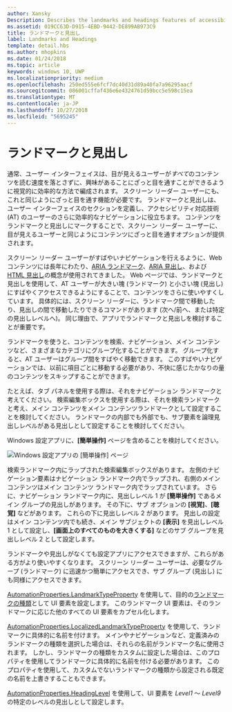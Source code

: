 ```yaml
---
author: Xansky
Description: Describes the landmarks and headings features of accessibility.
ms.assetid: 019CC63D-D915-4EBD-9442-DE899AB973C9
title: ランドマークと見出し
label: Landmarks and Headings
template: detail.hbs
ms.author: mhopkins
ms.date: 01/24/2018
ms.topic: article
keywords: windows 10, UWP
ms.localizationpriority: medium
ms.openlocfilehash: 250ed555e6fcf7dc40d31d89a40fa7a96295aacf
ms.sourcegitcommit: 086001cffaf436e6e4324761d59bcc5e598c15ea
ms.translationtype: MT
ms.contentlocale: ja-JP
ms.lasthandoff: 10/27/2018
ms.locfileid: "5695245"
---
```

# <a name="landmarks-and-headings"></a>ランドマークと見出し

通常、ユーザー インターフェイスは、目が見えるユーザーが*すべて*のコンテンツを読む速度を落とさずに、興味があることにざっと目を通すことができるように視覚的に効率的な方法で編成されます。 スクリーン リーダー ユーザーにも、これと同じようにざっと目を通す機能が必要です。 ランドマークと見出しは、ユーザー インターフェイスのセクションを定義し、アクセシビリティ対応技術 (AT) のユーザーのさらに効率的なナビゲーションに役立ちます。 コンテンツをランドマークと見出しにマークすることで、スクリーン リーダー ユーザーに、目が見えるユーザーと同じようにコンテンツにざっと目を通すオプションが提供されます。

スクリーン リーダー ユーザーがすばやいナビゲーションを行えるように、Web コンテンツには長年にわたり、[ARIA ランドマーク](https://www.w3.org/WAI/GL/wiki/Using_ARIA_landmarks_to_identify_regions_of_a_page)、[ARIA 見出し](https://www.w3.org/TR/WCAG20-TECHS/ARIA12.html)、および [HTML 見出し](https://www.w3.org/TR/2016/NOTE-WCAG20-TECHS-20161007/H42.html)の概念が使用されてきました。 Web ページでは、ランドマークと見出しを使用して、AT ユーザーが大きい塊 (ランドマーク) と小さい塊 (見出し) にすばやくアクセスできるようにすることで、コンテンツをさらに使いやすくしています。 具体的には、スクリーン リーダーに、ランドマーク間で移動したり、見出しの間で移動したりできるコマンドがあります (次へ/前へ、または特定の見出しレベルへ)。 同じ理由で、アプリでランドマークと見出しを検討することが重要です。

ランドマークを使うと、コンテンツを検索、ナビゲーション、メイン コンテンツなど、さまざまなカテゴリにグループ化することができます。 グループ化すると、AT ユーザーはグループ間をすばやく移動できます。 このすばやいナビゲーションでは、以前に項目ごとに移動する必要があり、不快に感じたかなりの量のコンテンツをスキップすることができます。 

たとえば、タブ パネルを使用する際は、それをナビゲーション ランドマークと考えてください。 検索編集ボックスを使用する際は、それを検索ランドマークと考え、メイン コンテンツをメイン コンテンツランドマークとして設定することを検討してください。 ランドマークの内部でも外部でも、サブ要素を論理見出しレベルがある見出しとして設定することを検討してください。 

Windows 設定アプリに、**[簡単操作]** ページを含めることを検討してください。 

![Windows 設定アプリの [簡単操作] ページ](images/EaseOfAccessSettings.png)  

検索ランドマーク内にラップされた検索編集ボックスがあります。 左側のナビゲーション要素はナビゲーション ランドマーク内でラップされ、右側のメイン コンテンツはメイン コンテンツ ランドマーク内でラップされています。 さらに、ナビゲーション ランドマーク内に、見出しレベル 1 が **[簡単操作]** であるメイン グループの見出しがあります。 その下に、サブ オプションの **[視覚]**、**[聴覚]** などがあります。 これらの下に見出しレベル 2 があります。 見出しの設定はメイン コンテンツ内でも続き、メイン サブジェクトの **[表示]** を見出しレベル 1 として設定し、**[画面上のすべてのものを大きくする]** などのサブ グループを見出しレベル 2 として設定します。 

ランドマークや見出しがなくても設定アプリにアクセスできますが、これらがある方がより使いやすくなります。 スクリーン リーダー ユーザーは、必要なグループ (ランドマーク) に迅速かつ簡単にアクセスでき、サブ グループ (見出し) にも同様にアクセスできます。 

[AutomationProperties.LandmarkTypeProperty](https://docs.microsoft.com/uwp/api/windows.ui.xaml.automation.automationproperties.LandmarkTypeProperty) を使用して、目的の[ランドマークの種類](https://msdn.microsoft.com/library/windows/desktop/mt759299)として UI 要素を設定します。 このランドマーク UI 要素は、そのランドマークに応じた他のすべての UI 要素をカプセル化します。 

[AutomationProperties.LocalizedLandmarkTypeProperty](https://docs.microsoft.com/uwp/api/windows.ui.xaml.automation.automationproperties.LocalizedLandmarkTypeProperty) を使用して、ランドマークに具体的に名前を付けます。 メインやナビゲーションなど、定義済みのランドマークの種類を選択した場合は、それらの名前がランドマーク名に使用されます。 しかし、ランドマークの種類をカスタムに設定した場合は、このプロパティを使用してランドマークに具体的に名前を付ける必要があります。 このプロパティを使用して、カスタムでないランドマークの種類から設定される既定の名前を上書きすることもできます。 

[AutomationProperties.HeadingLevel](https://docs.microsoft.com/uwp/api/windows.ui.xaml.automation.automationproperties.headinglevelproperty) を使用して、UI 要素を *Level1* ～ *Level9* の特定のレベルの見出しとして設定します。


